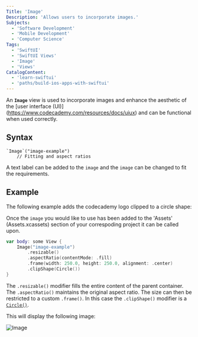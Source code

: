 ```yaml
---
Title: 'Image'
Description: 'Allows users to incorporate images.'
Subjects:
  - 'Software Development'
  - 'Mobile Development'
  - 'Computer Science'
Tags:
  - 'SwiftUI'
  - 'SwiftUI Views'
  - 'Image'
  - 'Views'
CatalogContent:
  - 'learn-swiftui'
  - 'paths/build-ios-apps-with-swiftui'
---
```


An **`Image`** view is used to incorporate images and enhance the aesthetic of the [user interface (UI)] (https://www.codecademy.com/resources/docs/uiux) and can be functional when used correctly.

## Syntax

```pseudo 
`Image`("image-example")
    // Fitting and aspect ratios
```

A text label can be added to the `image` and the `image` can be changed to fit the requirements.

## Example

The following example adds the codecademy logo clipped to a circle shape:

Once the `image` you would like to use has been added to the 'Assets' (Assets.xcassets) section of your correspoding project it can be called upon.

```swift
var body: some View {
    Image("image-example")
        .resizable()
        .aspectRatio(contentMode: .fill)
        .frame(width: 250.0, height: 250.0, alignment: .center)
        .clipShape(Circle())
}
```

The `.resizable()` modifier fills the entire content of the parent container.  The `.aspectRatio()` maintains the original aspect ratio. The size can then be restricted to a custom `.frame()`. In this case the `.clipShape()` modifier is a [`Circle()`](https://www.codecademy.com/resources/docs/swiftui/views/circle).

This will display the following image:

![Image](https://raw.githubusercontent.com/Codecademy/docs/main/media/image-example.png)
